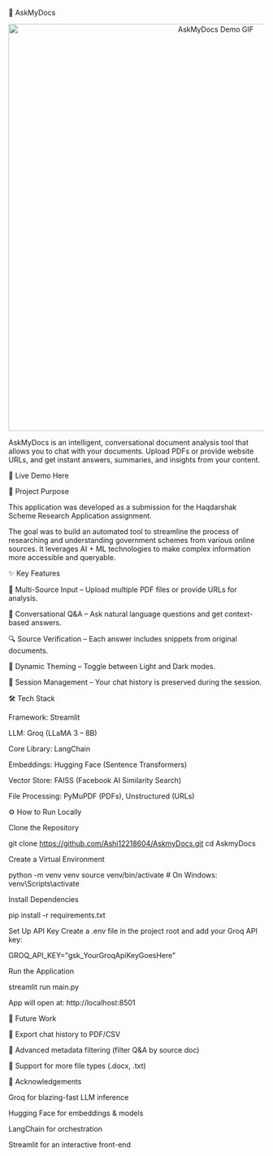 📄 AskMyDocs
<p align="center"> <img src="https://i.imgur.com/your-app-gif-url.gif" alt="AskMyDocs Demo GIF" width="800"/> </p>

AskMyDocs is an intelligent, conversational document analysis tool that allows you to chat with your documents. Upload PDFs or provide website URLs, and get instant answers, summaries, and insights from your content.

🔗 Live Demo Here

🎯 Project Purpose

This application was developed as a submission for the Haqdarshak Scheme Research Application assignment.

The goal was to build an automated tool to streamline the process of researching and understanding government schemes from various online sources. It leverages AI + ML technologies to make complex information more accessible and queryable.

✨ Key Features

📂 Multi-Source Input – Upload multiple PDF files or provide URLs for analysis.

💬 Conversational Q&A – Ask natural language questions and get context-based answers.

🔍 Source Verification – Each answer includes snippets from original documents.

🎨 Dynamic Theming – Toggle between Light and Dark modes.

💾 Session Management – Your chat history is preserved during the session.

🛠️ Tech Stack

Framework: Streamlit

LLM: Groq (LLaMA 3 – 8B)

Core Library: LangChain

Embeddings: Hugging Face (Sentence Transformers)

Vector Store: FAISS (Facebook AI Similarity Search)

File Processing: PyMuPDF (PDFs), Unstructured (URLs)

⚙️ How to Run Locally

Clone the Repository

git clone https://github.com/Ashi12218604/AskmyDocs.git
cd AskmyDocs


Create a Virtual Environment

python -m venv venv
source venv/bin/activate     # On Windows: venv\Scripts\activate


Install Dependencies

pip install -r requirements.txt


Set Up API Key
Create a .env file in the project root and add your Groq API key:

GROQ_API_KEY="gsk_YourGroqApiKeyGoesHere"


Run the Application

streamlit run main.py


App will open at: http://localhost:8501

🚀 Future Work

📑 Export chat history to PDF/CSV

📌 Advanced metadata filtering (filter Q&A by source doc)

📂 Support for more file types (.docx, .txt)

🙏 Acknowledgements

Groq for blazing-fast LLM inference

Hugging Face for embeddings & models

LangChain for orchestration

Streamlit for an interactive front-end
